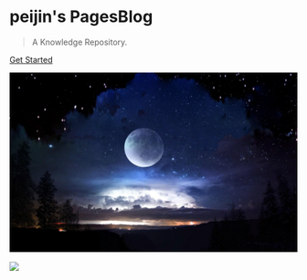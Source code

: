 # peijin's PagesBlog

> A Knowledge Repository.

[Get Started](#javaLearning)

![](_media/space.jpeg)

![](#FFFFFF)
